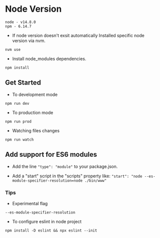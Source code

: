 # Node Version

```node
node - v14.8.0
npm - 6.14.7
```

- If node version doesn't exsit automatically Installed specific node version via nvm.

```shell
nvm use
```

- Install node_modules dependencies.

```shell
npm install
```

## Get Started

- To development mode

```shell
npm run dev
```

- To production mode

```shell
npm run prod
```

- Watching files changes

```shell
npm run watch
```

## Add support for ES6 modules

- Add the line `"type": "module"` to your package.json.

- Add a "start" script in the "scripts" property like:
`"start": "node --es-module-specifier-resolution=node ./bin/www"`

### Tips

- Experimental flag

```shell
--es-module-specifier-resolution
```

- To configure eslint in node project

```shell
npm install -D eslint && npx eslint --init
```

